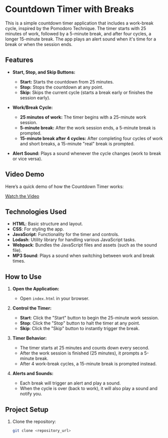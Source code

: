 # Countdown Timer with Breaks

This is a simple countdown timer application that includes a work-break cycle, inspired by the Pomodoro Technique. The timer starts with 25 minutes of work, followed by a 5-minute break, and after four cycles, a longer 15-minute break. The app plays an alert sound when it's time for a break or when the session ends.

## Features

- **Start, Stop, and Skip Buttons:**
  - **Start:** Starts the countdown from 25 minutes.
  - **Stop:** Stops the countdown at any point.
  - **Skip:** Skips the current cycle (starts a break early or finishes the session early).
  
- **Work/Break Cycle:**
  - **25 minutes of work:** The timer begins with a 25-minute work session.
  - **5-minute break:** After the work session ends, a 5-minute break is prompted.
  - **15-minute break after 4 cycles:** After completing four cycles of work and short breaks, a 15-minute "real" break is prompted.

- **Alert Sound:** Plays a sound whenever the cycle changes (work to break or vice versa).

## Video Demo

Here’s a quick demo of how the Countdown Timer works:

[Watch the Video](https://www.loom.com/share/d94a74b523f742569a01586e40005197?sid=529292d7-e38f-4805-a4cd-436e66fdcbca)

## Technologies Used

- **HTML**: Basic structure and layout.
- **CSS**: For styling the app.
- **JavaScript**: Functionality for the timer and controls.
- **Lodash**: Utility library for handling various JavaScript tasks.
- **Webpack**: Bundles the JavaScript files and assets (such as the sound file).
- **MP3 Sound**: Plays a sound when switching between work and break times.

## How to Use

1. **Open the Application:**
   - Open `index.html` in your browser.

2. **Control the Timer:**
   - **Start**: Click the "Start" button to begin the 25-minute work session.
   - **Stop**: Click the "Stop" button to halt the timer at any point.
   - **Skip**: Click the "Skip" button to instantly trigger the break.

3. **Timer Behavior:**
   - The timer starts at 25 minutes and counts down every second.
   - After the work session is finished (25 minutes), it prompts a 5-minute break.
   - After 4 work-break cycles, a 15-minute break is prompted instead.
   
4. **Alerts and Sounds:**
   - Each break will trigger an alert and play a sound.
   - When the cycle is over (back to work), it will also play a sound and notify you.

## Project Setup

1. Clone the repository:
   ```bash
   git clone <repository_url>

